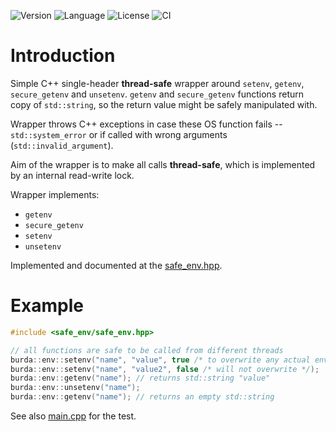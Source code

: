 ![Version](https://img.shields.io/badge/version-0.9.0-blue.svg)
![Language](https://img.shields.io/badge/C++20-blue.svg)
![License](https://img.shields.io/badge/license-MIT_License-blue.svg?style=flat)
![CI](https://github.com/karel-burda/safe-env/actions/workflows/c-cpp.yml/badge.svg)

# Introduction
Simple C++ single-header **thread-safe** wrapper around `setenv`, `getenv`, `secure_getenv` and `unsetenv`.
`getenv` and `secure_getenv` functions return copy of `std::string`, so the return value might be safely manipulated with.

Wrapper throws C++ exceptions in case these OS function fails -- `std::system_error` or if called with wrong arguments (`std::invalid_argument`).

Aim of the wrapper is to make all calls **thread-safe**, which is implemented by an internal read-write lock.

Wrapper implements:
* `getenv`
* `secure_getenv`
* `setenv`
* `unsetenv`

Implemented and documented at the [safe_env.hpp](include/safe_env/safe_env.hpp).

# Example
```cpp
#include <safe_env/safe_env.hpp>

// all functions are safe to be called from different threads
burda::env::setenv("name", "value", true /* to overwrite any actual environment variable */);
burda::env::setenv("name", "value2", false /* will not overwrite */);
burda::env::getenv("name"); // returns std::string "value"
burda::env::unsetenv("name");
burda::env::getenv("name"); // returns an empty std::string
```

See also [main.cpp](main.cpp) for the test.

